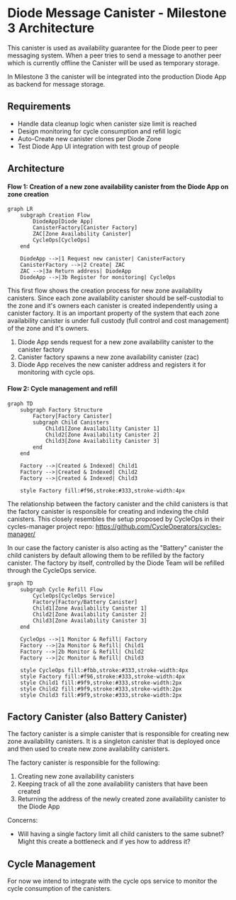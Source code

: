 # Diode Message Canister - Milestone 3 Architecture

This canister is used as availability guarantee for the Diode peer to peer messaging system. When a peer tries to send a message to another peer which is currently offline the Canister will be used as temporary storage.

In Milestone 3 the canister will be integrated into the production Diode App as backend for message storage.

## Requirements

- Handle data cleanup logic when canister size limit is reached
- Design monitoring for cycle consumption and refill logic
- Auto-Create new canister clones per Diode Zone
- Test Diode App UI integration with test group of people

## Architecture

#### Flow 1: Creation of a new zone availability canister from the Diode App on zone creation

```mermaid
graph LR
    subgraph Creation Flow
        DiodeApp[Diode App]
        CanisterFactory[Canister Factory]
        ZAC[Zone Availability Canister]
        CycleOps[CycleOps]
    end

    DiodeApp -->|1 Request new canister| CanisterFactory
    CanisterFactory -->|2 Create| ZAC
    ZAC -->|3a Return address| DiodeApp
    DiodeApp -->|3b Register for monitoring| CycleOps
```

This first flow shows the creation process for new zone availability canisters. Since each zone availability canister should be self-custodial to the zone and it's owners each canister is created independently using a canister factory. It is an important property of the system that each zone availability canister is under full custody (full control and cost management) of the zone and it's owners.

1. Diode App sends request for a new zone availability canister to the canister factory
2. Canister factory spawns a new zone availability canister (zac)
3. Diode App receives the new canister address and registers it for monitoring with cycle ops.

#### Flow 2: Cycle management and refill


```mermaid
graph TD
    subgraph Factory Structure
        Factory[Factory Canister]
        subgraph Child Canisters
            Child1[Zone Availability Canister 1]
            Child2[Zone Availability Canister 2]
            Child3[Zone Availability Canister 3]
        end
    end

    Factory -->|Created & Indexed| Child1
    Factory -->|Created & Indexed| Child2
    Factory -->|Created & Indexed| Child3

    style Factory fill:#f96,stroke:#333,stroke-width:4px
```

The relationship between the factory canister and the child canisters is that the factory canister is responsible for creating and indexing the child canisters. This closely resembles the setup proposed by CycleOps in their cycles-manager project repo: https://github.com/CycleOperators/cycles-manager/

In our case the factory canister is also acting as the "Battery" canister the child canisters by default allowing them to be refilled by the factory canister. The factory by itself, controlled by the Diode Team will be refilled through the CycleOps service.

```mermaid
graph TD
    subgraph Cycle Refill Flow
        CycleOps[CycleOps Service]
        Factory[Factory/Battery Canister]
        Child1[Zone Availability Canister 1]
        Child2[Zone Availability Canister 2]
        Child3[Zone Availability Canister 3]
    end

    CycleOps -->|1 Monitor & Refill| Factory
    Factory -->|2a Monitor & Refill| Child1
    Factory -->|2b Monitor & Refill| Child2
    Factory -->|2c Monitor & Refill| Child3

    style CycleOps fill:#fbb,stroke:#333,stroke-width:4px
    style Factory fill:#f96,stroke:#333,stroke-width:4px
    style Child1 fill:#9f9,stroke:#333,stroke-width:2px
    style Child2 fill:#9f9,stroke:#333,stroke-width:2px
    style Child3 fill:#9f9,stroke:#333,stroke-width:2px
```

## Factory Canister (also Battery Canister)

The factory canister is a simple canister that is responsible for creating new zone availability canisters. It is a singleton canister that is deployed once and then used to create new zone availability canisters.

The factory canister is responsible for the following:

1. Creating new zone availability canisters
2. Keeping track of all the zone availability canisters that have been created
3. Returning the address of the newly created zone availability canister to the Diode App

Concerns:

- Will having a single factory limit all child canisters to the same subnet? Might this create a bottleneck and if yes how to address it?

## Cycle Management

For now we intend to integrate with the cycle ops service to monitor the cycle consumption of the canisters.
